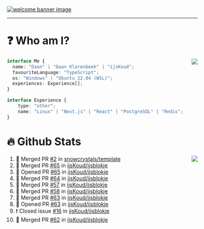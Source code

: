 <h1 align="center" style="display:none;"></h1>

<a href="https://ijskoud.dev/"><img src="https://cdn.ijskoud.dev/files/IIcds5oPKl.png" alt="welcome banner image" /></a>

---

# ❓ Who am I?

<img align="right" src="http://gh-stats.ijskoud.dev/api/top-langs?username=ijsKoud&cache_seconds=1800&layout=compact&hide_border=true&hide_rank=true&show_icons=true&theme=dark&title_color=ffffff&hide_border=true&locale=en" />

```typescript
interface Me {
  name: "Daan" | "Daan Klarenbeek" | "ijsKoud";
  favouriteLanguage: "TypeScript";
  os: "Windows" | "Ubuntu 22.04 (WSL)";
  experiences: Experience[];
}

interface Experience {
    type: "other";
    name: "Linux" | "Next.js" | "React" | "PostgreSQL" | "Redis";
}
```

# 🔥 Github Stats

<img align="right" src="http://gh-stats.ijskoud.dev/api? username=ijsKoud&cache_seconds=1800&hide_border=true&hide_rank=true&show_icons=true&theme=dark&title_color=ffffff&hide_border=true&locale=en">

<!--START_SECTION:activity-->
1. 🎉 Merged PR [#2](https://github.com/snowcrystals/template/pull/2) in [snowcrystals/template](https://github.com/snowcrystals/template)
2. 🎉 Merged PR [#65](https://github.com/ijsKoud/ijsblokje/pull/65) in [ijsKoud/ijsblokje](https://github.com/ijsKoud/ijsblokje)
3. 💪 Opened PR [#65](https://github.com/ijsKoud/ijsblokje/pull/65) in [ijsKoud/ijsblokje](https://github.com/ijsKoud/ijsblokje)
4. 🎉 Merged PR [#64](https://github.com/ijsKoud/ijsblokje/pull/64) in [ijsKoud/ijsblokje](https://github.com/ijsKoud/ijsblokje)
5. 🎉 Merged PR [#57](https://github.com/ijsKoud/ijsblokje/pull/57) in [ijsKoud/ijsblokje](https://github.com/ijsKoud/ijsblokje)
6. 🎉 Merged PR [#58](https://github.com/ijsKoud/ijsblokje/pull/58) in [ijsKoud/ijsblokje](https://github.com/ijsKoud/ijsblokje)
7. 🎉 Merged PR [#63](https://github.com/ijsKoud/ijsblokje/pull/63) in [ijsKoud/ijsblokje](https://github.com/ijsKoud/ijsblokje)
8. 💪 Opened PR [#63](https://github.com/ijsKoud/ijsblokje/pull/63) in [ijsKoud/ijsblokje](https://github.com/ijsKoud/ijsblokje)
9. ❗️ Closed issue [#16](https://github.com/ijsKoud/ijsblokje/issues/16) in [ijsKoud/ijsblokje](https://github.com/ijsKoud/ijsblokje)
10. 🎉 Merged PR [#62](https://github.com/ijsKoud/ijsblokje/pull/62) in [ijsKoud/ijsblokje](https://github.com/ijsKoud/ijsblokje)
<!--END_SECTION:activity-->

<h1 align="center" style="display:none;"></h1>
